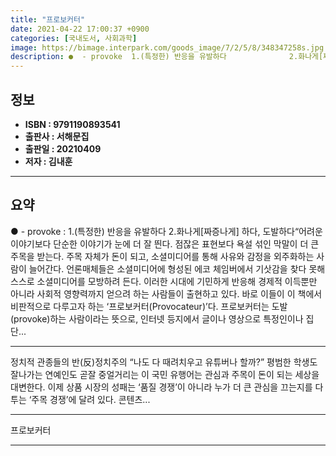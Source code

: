```yaml
---
title: "프로보커터"
date: 2021-04-22 17:00:37 +0900
categories: [국내도서, 사회과학]
image: https://bimage.interpark.com/goods_image/7/2/5/8/348347258s.jpg
description: ●  - provoke  1.(특정한) 반응을 유발하다              2.화나게[짜증나게] 하다, 도발하다“어려운 이야기보다 단순한 이야기가 눈에 더 잘 띈다. 점잖은 표현보다 욕설 섞인 막말이 더 큰 주목을 받는다. 주목 자체가 돈이 되고, 소셜미디어를 통해 사유와 감정을 외주화하는 사람이 
---
```


## **정보**

- **ISBN : 9791190893541**
- **출판사 : 서해문집**
- **출판일 : 20210409**
- **저자 : 김내훈**

------



## **요약**

●  - provoke : 1.(특정한) 반응을 유발하다              2.화나게[짜증나게] 하다, 도발하다“어려운 이야기보다 단순한 이야기가 눈에 더 잘 띈다. 점잖은 표현보다 욕설 섞인 막말이 더 큰 주목을 받는다. 주목 자체가 돈이 되고, 소셜미디어를 통해 사유와 감정을 외주화하는 사람이 늘어간다. 언론매체들은 소셜미디어에 형성된 에코 체임버에서 기삿감을 찾다 못해 스스로 소셜미디어를 모방하려 든다. 이러한 시대에 기민하게 반응해 경제적 이득뿐만 아니라 사회적 영향력까지 얻으려 하는 사람들이 출현하고 있다. 바로 이들이 이 책에서 비판적으로 다루고자 하는 ‘프로보커터(Provocateur)’다. 프로보커터는 도발(provoke)하는 사람이라는 뜻으로, 인터넷 등지에서 글이나 영상으로 특정인이나 집단...

------

정치적 관종들의 반(反)정치주의
“나도 다 때려치우고 유튜버나 할까?” 평범한 학생도 잘나가는 연예인도 곧잘 중얼거리는 이 국민 유행어는 관심과 주목이 돈이 되는 세상을 대변한다. 이제 상품 시장의 성패는 ‘품질 경쟁’이 아니라 누가 더 큰 관심을 끄는지를 다투는 ‘주목 경쟁’에 달려 있다. 콘텐츠... 

------


프로보커터 

------


